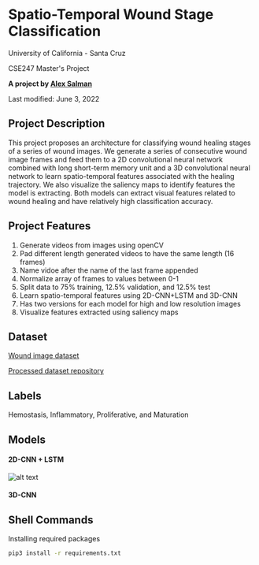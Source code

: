 # Spatio-Temporal Wound Stage Classification

University of California - Santa Cruz

CSE247 Master's Project

**A project by [Alex Salman](mailto:aalsalma@ucsc.edu)**

Last modified: June 3, 2022

## Project Description
This project proposes an architecture for classifying wound healing stages of a series of wound images. We generate a series of consecutive wound image frames and feed them to a 2D convolutional neural network combined with long short-term memory unit and a 3D convolutional neural network to learn spatio-temporal features associated with the healing trajectory. We also visualize the saliency maps to identify features the model is extracting. Both models can extract visual features related to wound healing and have relatively high classification accuracy.

## Project Features
1. Generate videos from images using openCV
2. Pad different length generated videos to have the same length (16 frames)
3. Name vidoe after the name of the last frame appended
4. Normalize array of frames to values between 0-1
5. Split data to 75% training, 12.5% validation, and 12.5% test
6. Learn spatio-temporal features using 2D-CNN+LSTM and 3D-CNN
7. Has two versions for each model for high and low resolution images
8. Visualize features extracted using saliency maps

## Dataset
[Wound image dataset](https://datadryad.org/stash/dataset/doi:10.25338/B84W8Q)

[Processed dataset repository](https://drive.google.com/drive/u/0/folders/1VRzXupLR9Xct_8Fuph-HqbAAj95qLnU4)

## Labels
Hemostasis, Inflammatory, Proliferative, and Maturation

## Models
#### 2D-CNN + LSTM
![alt text](https://docs.google.com/drawings/d/e/2PACX-1vQdkgRuHXucM3JMLDEOvPYQPYi01YQ4Lddb1g-UoocV0Fvvk4pkHDjMx5yq2h2FI_znZXz1X3apYf51/pub?w=960&h=720)

#### 3D-CNN


## Shell Commands
Installing required packages
``` bash
pip3 install -r requirements.txt
```
